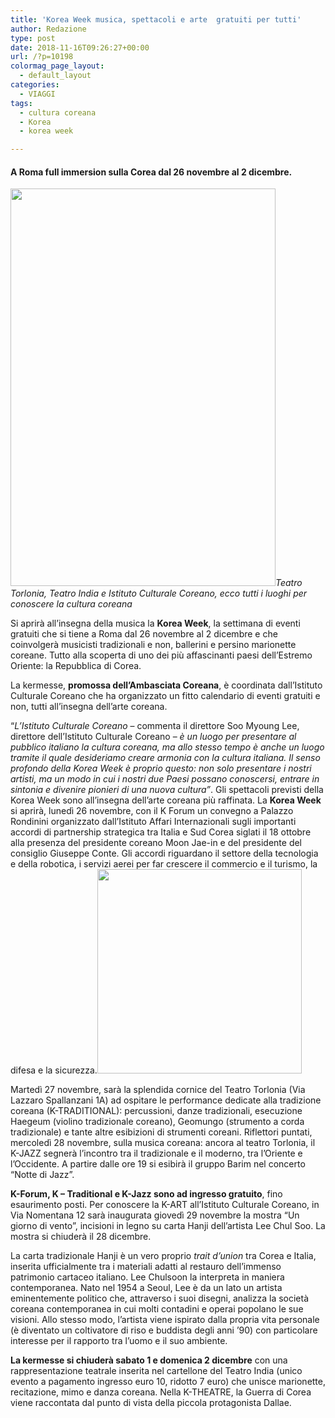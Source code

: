 ```yaml
---
title: 'Korea Week musica, spettacoli e arte  gratuiti per tutti'
author: Redazione
type: post
date: 2018-11-16T09:26:27+00:00
url: /?p=10198
colormag_page_layout:
  - default_layout
categories:
  - VIAGGI
tags:
  - cultura coreana
  - Korea
  - korea week

---
```

#### A Roma full immersion sulla Corea dal 26 novembre al 2 dicembre.

_<img decoding="async" loading="lazy" class="alignleft wp-image-10199 " src="https://progressonline.it/wp-content/uploads/2018/11/M.-LEE-YOUNGSIN_1-683x1024.jpg" alt="" width="424" height="636" />Teatro Torlonia, Teatro India e Istituto Culturale Coreano, ecco tutti i luoghi per conoscere la cultura coreana_

Si aprirà all’insegna della musica la **Korea Week**, la settimana di eventi gratuiti che si tiene a Roma dal 26 novembre al 2 dicembre e che coinvolgerà musicisti tradizionali e non, ballerini e persino marionette coreane. Tutto alla scoperta di uno dei più affascinanti paesi dell’Estremo Oriente: la Repubblica di Corea.

La kermesse, **promossa dell’Ambasciata Coreana**, è coordinata dall’Istituto Culturale Coreano che ha organizzato un fitto calendario di eventi gratuiti e non, tutti all’insegna dell’arte coreana.

“_L’Istituto Culturale Coreano_ – commenta il direttore Soo Myoung Lee, direttore dell’Istituto Culturale Coreano &#8211; _è un luogo per presentare al pubblico italiano la cultura coreana, ma allo stesso tempo è anche un luogo tramite il quale desideriamo creare armonia con la cultura italiana. Il senso profondo della Korea Week è proprio questo: non solo presentare i nostri artisti, ma un modo in cui i nostri due Paesi possano conoscersi, entrare in sintonia e divenire pionieri di una nuova cultura&#8221;_. Gli spettacoli previsti della Korea Week sono all’insegna dell’arte coreana più raffinata. La **Korea Week** si aprirà, lunedì 26 novembre, con il K Forum un convegno a Palazzo Rondinini organizzato dall’Istituto Affari Internazionali sugli importanti accordi di partnership strategica tra Italia e Sud Corea siglati il 18 ottobre alla presenza del presidente coreano Moon Jae-in e del presidente del consiglio Giuseppe Conte. Gli accordi riguardano il settore della tecnologia e della robotica, i servizi aerei per far crescere il commercio e il turismo, la difesa e la sicurezza.<img decoding="async" loading="lazy" class=" wp-image-10201 alignright" src="https://progressonline.it/wp-content/uploads/2018/11/Jin_myung_2-300x300.jpg" alt="" width="327" height="327" />

Martedì 27 novembre, sarà la splendida cornice del Teatro Torlonia (Via Lazzaro Spallanzani 1A) ad ospitare le performance dedicate alla tradizione coreana (K-TRADITIONAL): percussioni, danze tradizionali, esecuzione Haegeum (violino tradizionale coreano), Geomungo (strumento a corda tradizionale) e tante altre esibizioni di strumenti coreani. Riflettori puntati, mercoledì 28 novembre, sulla musica coreana: ancora al teatro Torlonia, il K-JAZZ segnerà l’incontro tra il tradizionale e il moderno, tra l’Oriente e l’Occidente. A partire dalle ore 19 si esibirà il gruppo Barim nel concerto “Notte di Jazz”.

**K-Forum, K &#8211; Traditional e K-Jazz sono ad ingresso gratuito**, fino esaurimento posti. Per conoscere la K-ART all’Istituto Culturale Coreano, in Via Nomentana 12 sarà inaugurata giovedì 29 novembre la mostra “Un giorno di vento”, incisioni in legno su carta Hanji dell’artista Lee Chul Soo. La mostra si chiuderà il 28 dicembre.

La carta tradizionale Hanji è un vero proprio _trait d’union_ tra Corea e Italia, inserita ufficialmente tra i materiali adatti al restauro dell’immenso patrimonio cartaceo italiano. Lee Chulsoon la interpreta in maniera contemporanea. Nato nel 1954 a Seoul, Lee è da un lato un artista eminentemente politico che, attraverso i suoi disegni, analizza la società coreana contemporanea in cui molti contadini e operai popolano le sue visioni. Allo stesso modo, l&#8217;artista viene ispirato dalla propria vita personale (è diventato un coltivatore di riso e buddista degli anni &#8217;90) con particolare interesse per il rapporto tra l&#8217;uomo e il suo ambiente.

**La kermesse si chiuderà sabato 1 e domenica 2 dicembre** con una rappresentazione teatrale inserita nel cartellone del Teatro India (unico evento a pagamento ingresso euro 10, ridotto 7 euro) che unisce marionette, recitazione, mimo e danza coreana. Nella K-THEATRE, la Guerra di Corea viene raccontata dal punto di vista della piccola protagonista Dallae.
